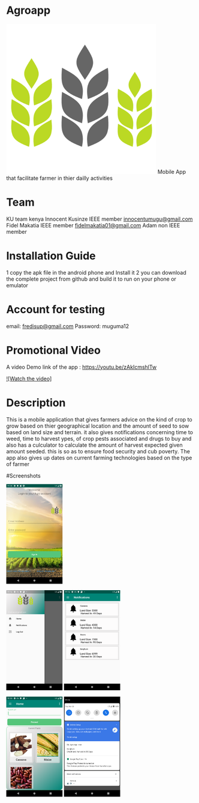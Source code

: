 # Agroapp

   <img src="agro_icon.jpg" width="400">
Mobile App that facilitate farmer in thier dailly activities 



# Team


KU team kenya 
Innocent Kusinze IEEE member innocentumugu@gmail.com
Fidel Makatia IEEE member fidelmakatia01@gmail.com
Adam non IEEE member 



# Installation Guide

1 copy the apk file in the android phone and Install it 
2 you can download the complete project from github and build it to run on your phone or emulator 

# Account for testing 

email: fredisup@gmail.com
Password: muguma12

# Promotional Video



A video Demo link of the app : https://youtu.be/zAkIcmshlTw

[![Watch the video]](https://youtu.be/zAkIcmshlTw)

# Description

This is a mobile application that gives farmers advice on the kind of crop to grow based on thier geographical location and the amount of seed to sow based on land size and terrain. it also gives notifications concerning time to weed, time to harvest ypes, of crop pests associated and drugs to buy and also has a culculator to calculate the amount of harvest expected given amount seeded. this is so as to ensure food security and cub poverty. The app also gives up dates on current farming technologies based on the type of farmer 

#Screenshots 

<img src="Screenshot_1575013118.png" width="150">

<img src="Screenshot_1575011663.png" width="150"> <img src="Screenshot_1575011669.png" width="150">

<img src="Screenshot_1575007238.png" width="150"> <img src="Screenshot_1575011695.png" width="150">
